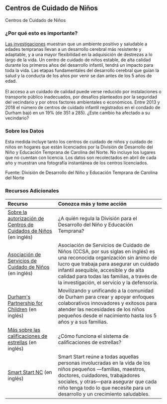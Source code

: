 ## Centros de Cuidado de Niños
Centros de Cuidado de Niños

### ¿Por qué esto es importante?
[Las investigaciones](http://developingchild.harvard.edu/resources/reports_and_working_papers/foundations-of-lifelong-health/) muestran que un ambiente positivo y saludable a edades tempranas llevan a un desarrollo cerebral más resistente y adaptable, y a una mayor flexibilidad en la adquisición de destrezas a lo largo de la vida. Un centro de cuidado de niños estable, de alta calidad durante los primeros años del desarrollo infantil, tendrá un impacto para toda la vida. Las etapas fundamentales del desarrollo cerebral que guían la salud y la conducta de los años por venir se dan antes de los 5 años de edad. <br> <br> El acceso a un cuidado de calidad puede verse reducido por instalaciones o transporte público inadecuados, por desafíos planteados por la seguridad del vecindario y por otros factores ambientales o económicos. Entre 2013 y 2018 el número de centros de cuidado infantil registrados en el condado de Durham bajó en un 19% (de 351 a 285). ¿Este cambio ha afectado a su vecindario?

### Sobre los Datos
Esta medida incluye tanto los centros de cuidado de niños y cuidado de niños en hogares que están licenciados por la División de Desarrollo del Niño y Educación Temprana de Carolina del Norte. No incluye los lugares que no cuentan con licencia. Los datos son recolectados en abril de cada año y muestran una fotografía instantánea de los centros licenciados.

Fuente: División de Desarrollo del Niño y Educación Temprana de Carolina del Norte 

### Recursos Adicionales

|Recurso | Conozca más y tome acción |
|:--- | :--- |
|[Sobre la autorización de Centros de Cuidados de Niños](https://ncchildcare.ncdhhs.gov/Parent/Child-Care-Licensing-Requirements) (en inglés) | ¿A quién regula la División para el Desarrollo del Niño y Educación Temprana?
|[Asociación de Servicios de Cuidado de Niños](http://www.childcareservices.org/) (en inglés) | Asociación de Servicios de Cuidado de Niños (CCSA, por sus siglas en inglés) es una reconocida organización sin ánimo de lucro que trabaja para asegurar un cuidado infantil asequible, accesible y de alta calidad para todas las familias, a través de la investigación, el servicio y la defensoría.
|[Durham's Partnership for Children](http://www.dpfc.net/) (en inglés) | Movilizando y unificando a la comunidad de Durham para crear y apoyar enfoques colaborativos innovadores y exitosos para atender las necesidades de los niños pequeños desde el nacimiento hasta los 5 años y a sus familias.
|[Más sobre las calificaciones de estrellas](https://ncchildcare.ncdhhs.gov/Services/Licensing/Star-Rated-License/How-Points-are-Earned) (en inglés) | ¿Cómo funciona el sistema de calificaciones de estrellas?
|[Smart Start NC](http://www.smartstart.org/) (en inglés) | Smart Start reúne a todas aquellas personas involucradas en la vida de los niños pequeños —familias, maestros, doctores, cuidadores, trabajadores sociales, y otras—para asegurar que cada niño tenga todo lo que necesite para un desarrollo y un crecimiento saludables.
